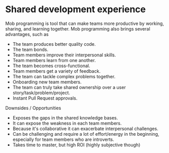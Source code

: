 # Shared development experience

Mob programming is tool that can make teams more productive by working, sharing, and learning together. Mob programming also brings several advantages, such as

- The team produces better quality code.
- The team bonds.
- Team members improve their interpersonal skills.
- Team members learn from one another.
- The team becomes cross-functional.
- Team members get a variety of feedback.
- The team can tackle complex problems together.
- Onboarding new team members.
- The team can truly take shared ownership over a user story/task/problem/project.
- Instant Pull Request approvals.

Downsides / Opportunities

- Exposes the gaps in the shared knowledge bases.
- It can expose the weakness in each team members.
- Because it's collaborative it can exacerbate interpersonal challenges.
- Can be challenging and require a lot of effort/energy in the beginning, especially for team members who are introverts.
- Takes time to master, but high ROI (highly subjective though)
